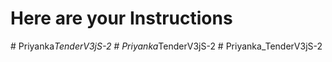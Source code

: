 # Here are your Instructions
#   P r i y a n k a _ T e n d e r V 3 j S - 2  
 #   P r i y a n k a _ T e n d e r V 3 j S - 2  
 #   P r i y a n k a _ T e n d e r V 3 j S - 2  
 
